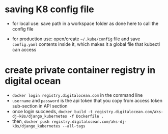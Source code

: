# saving K8 config file

* for local use: save path in a workspace folder as done here to call the config file

* for production use: open/create `~/.kube/config` file and save `config.yaml` contents inside it, which makes it a global file that kubectl can access

#
# create private container registry in digital ocean

* `docker login registry.digitalocean.com` in the command line
* `username` and `password` is the api token that you copy from access token sub-section in API section
* once login succeeds, `docker build -t registry.digitalocean.com/aks-dj-k8s/django_kubernetes -f Dockerfile .`
* then, `docker push registry.digitalocean.com/aks-dj-k8s/django_kubernetes --all-tags`
